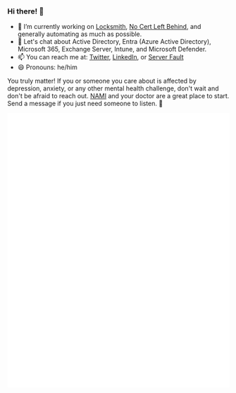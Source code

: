 ### Hi there! 👋

- 🔭 I’m currently working on [Locksmith](https://github.com/TrimarcJake/Locksmith), [No Cert Left Behind](https://github.com/SamErde/No-Cert-Left-Behind), and generally automating as much as possible.  
- 💬 Let's chat about Active Directory, Entra (Azure Active Directory), Microsoft 365, Exchange Server, Intune, and Microsoft Defender.  
- 📫 You can reach me at: [Twitter](https://twitter.com/SamErde), [LinkedIn](https://www.linkedin.com/in/samerde/), or [Server Fault](https://serverfault.com/users/49571/sturdyerde)  
- 😄 Pronouns: he/him  

You truly matter! If you or someone you care about is affected by depression, anxiety, or any other mental health challenge, don't wait and don't be afraid to reach out. [NAMI](https://www.nami.org/Your-Journey) and your doctor are a great place to start. Send a message if you just need someone to listen. :yellow_heart:  

![Metrics](/github-metrics.svg)  


[//]: # "[![Sam's GitHub stats-Dark](https://github-readme-stats.vercel.app/api?username=samerde&show_icons=true&theme=dark#gh-dark-mode-only)](https://github.com/anuraghazra/github-readme-stats#gh-dark-mode-only)"
[//]: # "[![Sam's GitHub stats-Light](https://github-readme-stats.vercel.app/api?username=samerde&show_icons=true&theme=default#gh-light-mode-only)](https://github.com/anuraghazra/github-readme-stats#gh-light-mode-only)"
